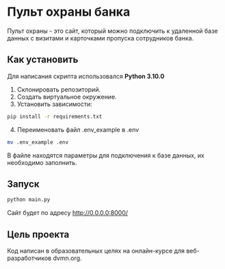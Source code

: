 # Пульт охраны банка
Пульт охраны - это сайт, который можно подключить к удаленной базе данных с визитами и карточками пропуска сотрудников банка.

## Как установить
Для написания скрипта использовался __Python 3.10.0__

1. Склонировать репозиторий.
2. Создать виртуальное окружение.
3. Установить зависимости:
```bash
pip install -r requirements.txt
```
4. Переименовать файл .env_example в .env

```bash
mv .env_example .env
```
В файле находятся параметры для подключения к базе данных, их необходимо заполнить.

## Запуск

```bash
python main.py
```
Сайт будет по адресу http://0.0.0.0:8000/

## Цель проекта
Код написан в образовательных целях на онлайн-курсе для веб-разработчиков dvmn.org.